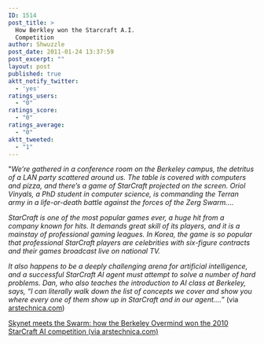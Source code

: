 ```yaml
---
ID: 1514
post_title: >
  How Berkley won the Starcraft A.I.
  Competition
author: Shwuzzle
post_date: 2011-01-24 13:37:59
post_excerpt: ""
layout: post
published: true
aktt_notify_twitter:
  - 'yes'
ratings_users:
  - "0"
ratings_score:
  - "0"
ratings_average:
  - "0"
aktt_tweeted:
  - "1"
---
```

"<em>We’re gathered in a conference room on the Berkeley campus, the detritus  of a LAN party scattered around us. The table is covered with computers  and pizza, and there’s a game of <em>StarCraft</em> projected on the  screen. Oriol Vinyals, a PhD student in computer science, is commanding  the Terran army in a life-or-death battle against the forces of the Zerg  Swarm....</em>

<em>StarCraft is one of the most popular games ever, a huge hit  from a company known for hits. It demands great skill of its players,  and it is a mainstay of professional gaming leagues. In Korea, the game  is so popular that professional </em><em>StarCraft players are celebrities with six-figure contracts and their games broadcast live on national TV.</em>

<em>It also happens to be a deeply challenging arena for artificial intelligence, and a successful </em><em>StarCraft AI agent must attempt to solve a number of hard problems. Dan, who also  teaches the introduction to AI class at Berkeley, says, “I can  literally walk down the list of concepts we cover and show you where  every one of them show up in </em><em>StarCraft and in our agent....</em>” (via <a href="http://arstechnica.com/gaming/news/2011/01/skynet-meets-the-swarm-how-the-berkeley-overmind-won-the-2010-starcraft-ai-competition.ars">arstechnica.com</a>)

<a href="http://arstechnica.com/gaming/news/2011/01/skynet-meets-the-swarm-how-the-berkeley-overmind-won-the-2010-starcraft-ai-competition.ars">Skynet meets the Swarm: how the Berkeley Overmind won the 2010 StarCraft AI competition (via arstechnica.com)</a>
